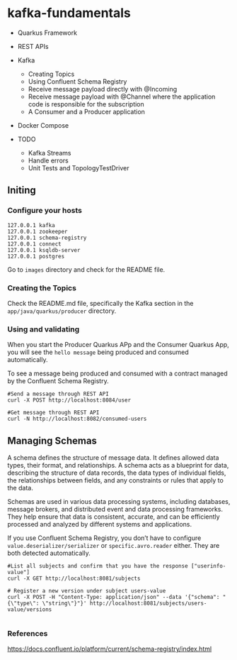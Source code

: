 # kafka-fundamentals

- Quarkus Framework
- REST APIs
- Kafka
	- Creating Topics
	- Using Confluent Schema Registry
	- Receive message payload directly with @Incoming
	- Receive message payload with @Channel where the application code is responsible for the subscription
	- A Consumer and a Producer application
- Docker Compose

- TODO
   - Kafka Streams
   - Handle errors
   - Unit Tests and TopologyTestDriver
## Initing

### Configure your hosts
```code
127.0.0.1 kafka
127.0.0.1 zookeeper
127.0.0.1 schema-registry
127.0.0.1 connect
127.0.0.1 ksqldb-server
127.0.0.1 postgres
```
Go to `images` directory and check for the README file.

### Creating the Topics

Check the README.md file, specifically the Kafka section in the `app/java/quarkus/producer` directory.

### Using and validating

When you start the Producer Quarkus APp and the Consumer Quarkus App, you will see the `hello message` being produced and consumed automatically.

To see a message being produced and consumed with a contract managed by the Confluent Schema Registry.

```shell script
#Send a message through REST API
curl -X POST http://localhost:8084/user

#Get message through REST API
curl -N http://localhost:8082/consumed-users
```

## Managing Schemas

A schema defines the structure of message data. It defines allowed data types, their format, and relationships. A schema acts as a blueprint for data, describing the structure of data records, the data types of individual fields, the relationships between fields, and any constraints or rules that apply to the data.

Schemas are used in various data processing systems, including databases, message brokers, and distributed event and data processing frameworks. They help ensure that data is consistent, accurate, and can be efficiently processed and analyzed by different systems and applications.

If you use Confluent Schema Registry, you don’t have to configure `value.deserializer/serializer` or `specific.avro.reader` either. They are both detected automatically.


```shell script
#List all subjects and confirm that you have the response ["userinfo-value"]
curl -X GET http://localhost:8081/subjects

# Register a new version under subject users-value
curl -X POST -H "Content-Type: application/json" --data '{"schema": "{\"type\": \"string\"}"}' http://localhost:8081/subjects/users-value/versions
    
```


### References
https://docs.confluent.io/platform/current/schema-registry/index.html
